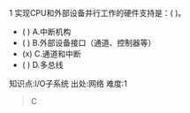 1
实现CPU和外部设备并行工作的硬件支持是：( )。
- ( ) A.中断机构
- ( ) B.外部设备接口（通道、控制器等）
- (x) C.通道和中断
- ( ) D.多总线

知识点:I/O子系统
出处:网络
难度:1
> C
